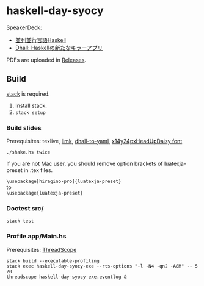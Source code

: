 # haskell-day-syocy

SpeakerDeck:

- [並列並行言語Haskell](https://speakerdeck.com/syocy/bing-lie-bing-xing-yan-yu-haskell)
- [Dhall: Haskellの新たなキラーアプリ](https://speakerdeck.com/syocy/dhall-haskellfalsexin-tanakiraapuri)

PDFs are uploaded in [Releases](https://github.com/syocy/haskell-day-syocy/releases).

## Build

[stack](https://docs.haskellstack.org/en/stable/README/)
is required.

1. Install stack.
2. `stack setup`

### Build slides

Prerequisites: texlive, [llmk](https://github.com/wtsnjp/llmk), [dhall-to-yaml](https://github.com/dhall-lang/dhall-lang/wiki/Getting-started%3A-Generate-JSON-or-YAML), [x14y24pxHeadUpDaisy font](http://www17.plala.or.jp/xxxxxxx/00ff/)

```shell
./shake.hs twice
```

If you are not Mac user, you should remove option brackets of luatexja-preset in .tex files.

`\usepackage[hiragino-pro]{luatexja-preset}`  
to  
`\usepackage{luatexja-preset}`

### Doctest src/

```shell
stack test
```

### Profile app/Main.hs

Prerequisites: [ThreadScope](https://wiki.haskell.org/ThreadScope)

```shell
stack build --executable-profiling
stack exec haskell-day-syocy-exe --rts-options "-l -N4 -qn2 -A8M" -- 5 20
threadscope haskell-day-syocy-exe.eventlog &
```
